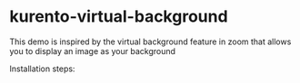 # kurento-virtual-background
This demo is inspired by the virtual background feature in zoom that allows you to display an image as your background

Installation steps:

